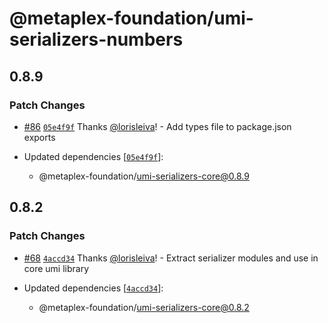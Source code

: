 # @metaplex-foundation/umi-serializers-numbers

## 0.8.9

### Patch Changes

- [#86](https://github.com/metaplex-foundation/umi/pull/86) [`05e4f9f`](https://github.com/metaplex-foundation/umi/commit/05e4f9ffa4e73d9db8442b26cd32577dc32075c2) Thanks [@lorisleiva](https://github.com/lorisleiva)! - Add types file to package.json exports

- Updated dependencies [[`05e4f9f`](https://github.com/metaplex-foundation/umi/commit/05e4f9ffa4e73d9db8442b26cd32577dc32075c2)]:
  - @metaplex-foundation/umi-serializers-core@0.8.9

## 0.8.2

### Patch Changes

- [#68](https://github.com/metaplex-foundation/umi/pull/68) [`4accd34`](https://github.com/metaplex-foundation/umi/commit/4accd34f0a70d360321c42f395a2ad45cbadca16) Thanks [@lorisleiva](https://github.com/lorisleiva)! - Extract serializer modules and use in core umi library

- Updated dependencies [[`4accd34`](https://github.com/metaplex-foundation/umi/commit/4accd34f0a70d360321c42f395a2ad45cbadca16)]:
  - @metaplex-foundation/umi-serializers-core@0.8.2
